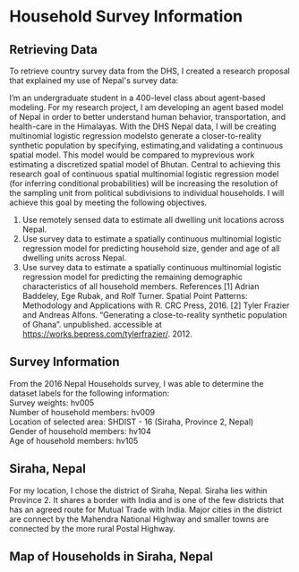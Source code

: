 # Household Survey Information

## Retrieving Data
To retrieve country survey data from the DHS, I created a research proposal that explained my use of Nepal's survey data:

I’m an undergraduate student in a 400-level class about agent-based modeling. For my research project, I am developing an agent based model of Nepal in order to better understand human behavior, transportation, and health-care in the Himalayas.
With the DHS Nepal data, I will be creating multinomial logistic regression modelsto generate a closer-to-reality synthetic population by specifying, estimating,and validating a continuous spatial model. This model would be compared to myprevious work estimating a discretized spatial model of Bhutan. 
Central to achieving this research goal of continuous spatial multinomial logistic regression model (for inferring conditional probabilities) will be increasing the resolution of the sampling unit from political subdivisions to individual households. I will achieve this goal by meeting the following objectives.
1. Use remotely sensed data to estimate all dwelling unit locations
across Nepal.
2. Use survey data to estimate a spatially continuous multinomial logistic regression model for predicting household size, gender and age of all dwelling units across Nepal.
3. Use survey data to estimate a spatially continuous multinomial logistic regression model for predicting the remaining demographic characteristics of all household members.
References
[1] Adrian Baddeley, Ege Rubak, and Rolf Turner. Spatial Point
Patterns: Methodology and Applications with R. CRC Press, 2016.
[2] Tyler Frazier and Andreas Alfons. “Generating a close-to-reality synthetic population of Ghana”. unpublished. accessible at https://works.bepress.com/tylerfrazier/. 2012.

## Survey Information 

From the 2016 Nepal Households survey, I was able to determine the dataset labels for the following information:  
Survey weights: hv005  
Number of household members: hv009  
Location of selected area: SHDIST - 16 (Siraha, Province 2, Nepal)  
Gender of household members: hv104  
Age of household members: hv105  

## Siraha, Nepal

For my location, I chose the district of Siraha, Nepal. Siraha lies within Province 2. It shares a border with India and is one of the few districts that has an agreed route for Mutual Trade with India. Major cities in the district are connect by the Mahendra National Highway and smaller towns are connected by the more rural Postal Highway.  

## Map of Households in Siraha, Nepal

